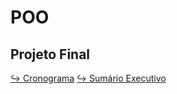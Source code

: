 # POO
## Projeto Final
[↪️ Cronograma](https://docs.google.com/spreadsheets/d/1iDXag8GC5zKA274nVaXTl9_iLjfOZUBxi0yt7-WL9eg/edit?usp=sharing)
[↪️ Sumário Executivo](https://docs.google.com/document/d/1ZsZ4ZXm6Tsu3TvLhqE-rAyaQJofuPXWB/edit?usp=sharing&ouid=100803375792258764610&rtpof=true&sd=true)

